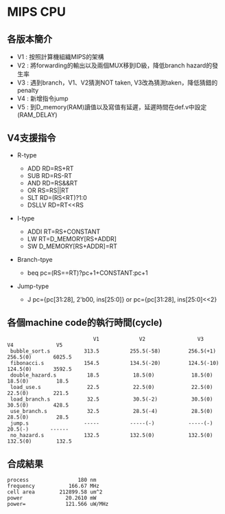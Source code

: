 # MIPS CPU

## 各版本簡介

* V1 : 按照計算機組織MIPS的架構
* V2 : 將forwarding的輸出以及兩個MUX移到ID級，降低branch hazard的發生率
* V3 : 遇到branch，V1、V2猜測NOT taken, V3改為猜測taken，降低猜錯的penalty
* V4 : 新增指令jump
* V5 : 到D_memory(RAM)讀值以及寫值有延遲，延遲時間在def.v中設定(RAM_DELAY)

## V4支援指令

* R-type
	* ADD     RD=RS+RT
	* SUB     RD=RS-RT
	* AND     RD=RS&&RT
	* OR      RS=RS||RT
	* SLT     RD=(RS<RT)?1:0
	* DSLLV   RD=RT<<RS
         
* I-type
	* ADDI    RT=RS+CONSTANT
	* LW      RT=D_MEMORY[RS+ADDR]
	* SW      D_MEMORY[RS+ADDR]=RT
         
* Branch-tpye
	* beq     pc=(RS==RT)?pc+1+CONSTANT:pc+1
       
* Jump-type
	* J       pc={pc[31:28], 2'b00, ins[25:0]} or  pc={pc[31:28], ins[25:0]<<2}

## 各個machine code的執行時間(cycle)
                                V1             V2                 V3              V4              V5
     bubble_sort.s           313.5          255.5(-58)         256.5(+1)        256.5(0)       6025.5
     fibonacci.s             154.5          134.5(-20)         124.5(-10)       124.5(0)       3592.5
     double_hazard.s          18.5           18.5(0)            18.5(0)          18.5(0)         18.5
     load_use.s               22.5           22.5(0)            22.5(0)          22.5(0)        221.5
     load_branch.s            32.5           30.5(-2)           30.5(0)          30.5(0)        428.5
     use_branch.s             32.5           28.5(-4)           28.5(0)          28.5(0)         28.5
     jump.s                  -----          -----(-)           -----(-)          20.5(-)       ------
     no_hazard.s             132.5          132.5(0)           132.5(0)         132.5(0)        132.5

## 合成結果

	process                180 nm
	frequency           166.67 MHz
	cell area        212899.58 um^2
	power              20.2610 mW
	power=             121.566 uW/MHz
